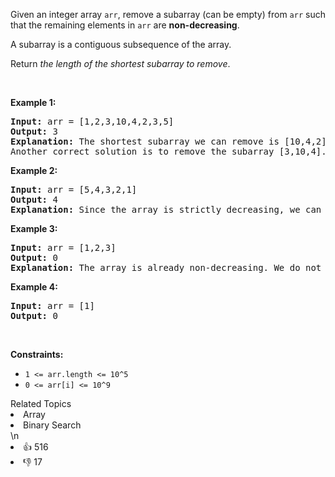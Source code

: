 <p>Given an integer array&nbsp;<code>arr</code>, remove a&nbsp;subarray (can be empty) from&nbsp;<code>arr</code>&nbsp;such that the remaining elements in <code>arr</code>&nbsp;are <strong>non-decreasing</strong>.</p>

<p>A subarray is a contiguous&nbsp;subsequence of the array.</p>

<p>Return&nbsp;<em>the length of the shortest subarray to remove</em>.</p>

<p>&nbsp;</p>
<p><strong>Example 1:</strong></p>

<pre>
<strong>Input:</strong> arr = [1,2,3,10,4,2,3,5]
<strong>Output:</strong> 3
<strong>Explanation: </strong>The shortest subarray we can remove is [10,4,2] of length 3. The remaining elements after that will be [1,2,3,3,5] which are sorted.
Another correct solution is to remove the subarray [3,10,4].</pre>

<p><strong>Example 2:</strong></p>

<pre>
<strong>Input:</strong> arr = [5,4,3,2,1]
<strong>Output:</strong> 4
<strong>Explanation: </strong>Since the array is strictly decreasing, we can only keep a single element. Therefore we need to remove a subarray of length 4, either [5,4,3,2] or [4,3,2,1].
</pre>

<p><strong>Example 3:</strong></p>

<pre>
<strong>Input:</strong> arr = [1,2,3]
<strong>Output:</strong> 0
<strong>Explanation: </strong>The array is already non-decreasing. We do not need to remove any elements.
</pre>

<p><strong>Example 4:</strong></p>

<pre>
<strong>Input:</strong> arr = [1]
<strong>Output:</strong> 0
</pre>

<p>&nbsp;</p>
<p><strong>Constraints:</strong></p>

<ul>
	<li><code>1 &lt;= arr.length &lt;= 10^5</code></li>
	<li><code>0 &lt;= arr[i] &lt;= 10^9</code></li>
</ul>
<div><div>Related Topics</div><div><li>Array</li><li>Binary Search</li></div></div>\n<div><li>👍 516</li><li>👎 17</li></div>